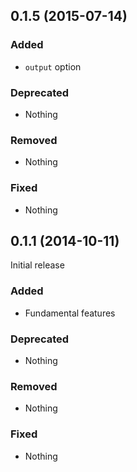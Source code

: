 ## 0.1.5 (2015-07-14)

### Added

- `output` option

### Deprecated

- Nothing

### Removed

- Nothing

### Fixed

- Nothing



## 0.1.1 (2014-10-11)

Initial release

### Added

- Fundamental features

### Deprecated

- Nothing

### Removed

- Nothing

### Fixed

- Nothing


